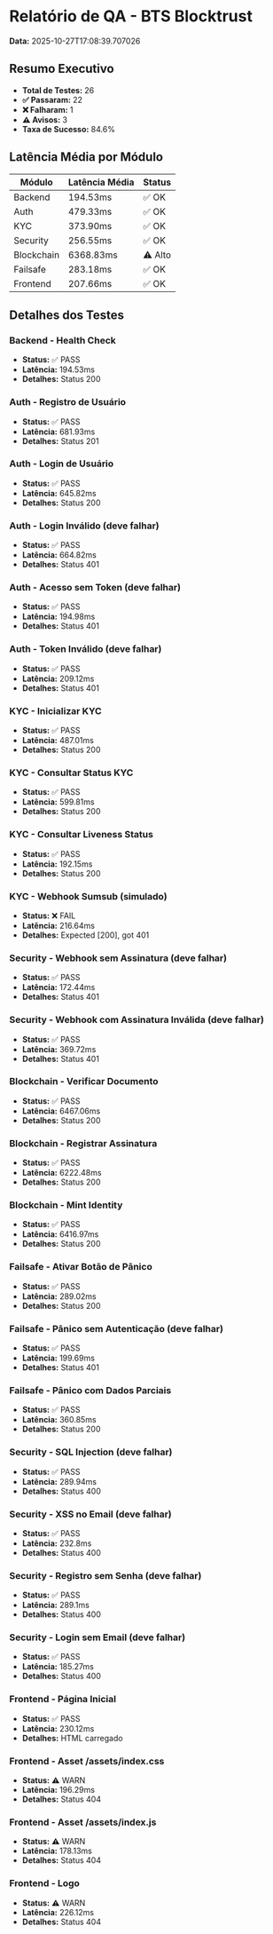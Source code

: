 # Relatório de QA - BTS Blocktrust

**Data:** 2025-10-27T17:08:39.707026

## Resumo Executivo

- **Total de Testes:** 26
- **✅ Passaram:** 22
- **❌ Falharam:** 1
- **⚠️ Avisos:** 3
- **Taxa de Sucesso:** 84.6%

## Latência Média por Módulo

| Módulo | Latência Média | Status |
|--------|----------------|--------|
| Backend | 194.53ms | ✅ OK |
| Auth | 479.33ms | ✅ OK |
| KYC | 373.90ms | ✅ OK |
| Security | 256.55ms | ✅ OK |
| Blockchain | 6368.83ms | ⚠️ Alto |
| Failsafe | 283.18ms | ✅ OK |
| Frontend | 207.66ms | ✅ OK |

## Detalhes dos Testes

### Backend - Health Check

- **Status:** ✅ PASS
- **Latência:** 194.53ms
- **Detalhes:** Status 200

### Auth - Registro de Usuário

- **Status:** ✅ PASS
- **Latência:** 681.93ms
- **Detalhes:** Status 201

### Auth - Login de Usuário

- **Status:** ✅ PASS
- **Latência:** 645.82ms
- **Detalhes:** Status 200

### Auth - Login Inválido (deve falhar)

- **Status:** ✅ PASS
- **Latência:** 664.82ms
- **Detalhes:** Status 401

### Auth - Acesso sem Token (deve falhar)

- **Status:** ✅ PASS
- **Latência:** 194.98ms
- **Detalhes:** Status 401

### Auth - Token Inválido (deve falhar)

- **Status:** ✅ PASS
- **Latência:** 209.12ms
- **Detalhes:** Status 401

### KYC - Inicializar KYC

- **Status:** ✅ PASS
- **Latência:** 487.01ms
- **Detalhes:** Status 200

### KYC - Consultar Status KYC

- **Status:** ✅ PASS
- **Latência:** 599.81ms
- **Detalhes:** Status 200

### KYC - Consultar Liveness Status

- **Status:** ✅ PASS
- **Latência:** 192.15ms
- **Detalhes:** Status 200

### KYC - Webhook Sumsub (simulado)

- **Status:** ❌ FAIL
- **Latência:** 216.64ms
- **Detalhes:** Expected [200], got 401

### Security - Webhook sem Assinatura (deve falhar)

- **Status:** ✅ PASS
- **Latência:** 172.44ms
- **Detalhes:** Status 401

### Security - Webhook com Assinatura Inválida (deve falhar)

- **Status:** ✅ PASS
- **Latência:** 369.72ms
- **Detalhes:** Status 401

### Blockchain - Verificar Documento

- **Status:** ✅ PASS
- **Latência:** 6467.06ms
- **Detalhes:** Status 200

### Blockchain - Registrar Assinatura

- **Status:** ✅ PASS
- **Latência:** 6222.48ms
- **Detalhes:** Status 200

### Blockchain - Mint Identity

- **Status:** ✅ PASS
- **Latência:** 6416.97ms
- **Detalhes:** Status 200

### Failsafe - Ativar Botão de Pânico

- **Status:** ✅ PASS
- **Latência:** 289.02ms
- **Detalhes:** Status 200

### Failsafe - Pânico sem Autenticação (deve falhar)

- **Status:** ✅ PASS
- **Latência:** 199.69ms
- **Detalhes:** Status 401

### Failsafe - Pânico com Dados Parciais

- **Status:** ✅ PASS
- **Latência:** 360.85ms
- **Detalhes:** Status 200

### Security - SQL Injection (deve falhar)

- **Status:** ✅ PASS
- **Latência:** 289.94ms
- **Detalhes:** Status 400

### Security - XSS no Email (deve falhar)

- **Status:** ✅ PASS
- **Latência:** 232.8ms
- **Detalhes:** Status 400

### Security - Registro sem Senha (deve falhar)

- **Status:** ✅ PASS
- **Latência:** 289.1ms
- **Detalhes:** Status 400

### Security - Login sem Email (deve falhar)

- **Status:** ✅ PASS
- **Latência:** 185.27ms
- **Detalhes:** Status 400

### Frontend - Página Inicial

- **Status:** ✅ PASS
- **Latência:** 230.12ms
- **Detalhes:** HTML carregado

### Frontend - Asset /assets/index.css

- **Status:** ⚠️ WARN
- **Latência:** 196.29ms
- **Detalhes:** Status 404

### Frontend - Asset /assets/index.js

- **Status:** ⚠️ WARN
- **Latência:** 178.13ms
- **Detalhes:** Status 404

### Frontend - Logo

- **Status:** ⚠️ WARN
- **Latência:** 226.12ms
- **Detalhes:** Status 404


